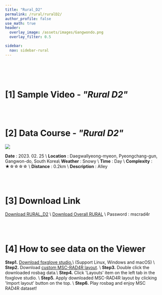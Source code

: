 ```yaml
---
title: "Rural_D2"
permalink: /rural/ruralD2/
author_profile: false
use_math: true
header:
  overlay_image: /assets/images/Gangwondo.png
  overlay_filter: 0.5

sidebar:
  nav: sidebar-rural
---
```


<br/>
<br/>
<br/>



# [1] Sample Video - *"Rural D2"*


<br/>
<br/>

# [2] Data Course - *"Rural D2"*
![ ](https://drive.google.com/uc?id=1HI4P5XXTdp1jErvTicNGUs18eP87YW9O)

**Date** : 2023. 02. 25 \\
**Location** : Daegwallyeong-myeon, Pyeongchang-gun, Gangwon-do, South Korea\\
**Weather** : Snowy     \\
**Time** : Day          \\
**Complexity** : ★☆☆☆☆  \\
**Distance** : 0.2km    \\
**Description** : Alley


<br/>
<br/>


# [3] Download Link
[Download RURAL_D2](http://gofile.me/70cMI/0xuaWLP1t) \\
[Download Overall RURAL](http://gofile.me/70cMI/q7XYq1KQy) \\
Password : mscrad4r 



<br/>
<br/>


# [4] How to see data on the Viewer
**Step1.** [Download foxglove studio.](https://foxglove.dev/)\\
(Support Linux, Windows and macOS) \\
**Step2.** Download [custom MSC-RAD4R layout](http://gofile.me/70cMI/tMGPgp6iZ). \\
**Step3.** Double click the downloaded rosbag data.\\
**Step4.** Click 'Layouts' item on the left tab in the foxglove studio. \\
**Step5.** Apply downloaded MSC-RAD4R layout by clicking 'Import layout' button on the top. \\
**Step6.** Play rosbag and enjoy MSC RAD4R dataset!
<br/>
<br/>

